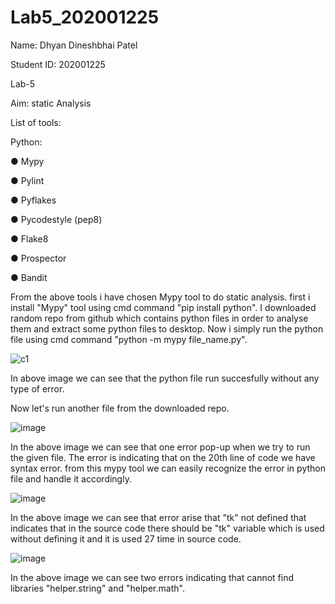 # Lab5_202001225

Name: Dhyan Dineshbhai Patel

Student ID: 202001225

Lab-5

Aim: static Analysis

List of tools:

Python:

  ● Mypy

● Pylint

● Pyflakes

● Pycodestyle (pep8)

● Flake8

● Prospector

● Bandit

From the above tools i have chosen Mypy tool to do static analysis.
first i install "Mypy" tool using cmd command "pip install python".
I downloaded random repo from github which contains python files in order to analyse them and extract some python files to desktop.
Now i simply run the python file using cmd command "python -m mypy file_name.py".


![c1](https://user-images.githubusercontent.com/124245399/225570631-807f2b1e-9bf9-45a8-ab7a-6d6c684cb575.PNG)

In above image we can see that the python file run succesfully without any type of error.

Now let's run another file from the downloaded repo.

![image](https://user-images.githubusercontent.com/124245399/225573829-5fc5faa1-0188-421d-a53a-7a4a502049b0.png)

In the above image we can see that one error pop-up when we try to run the given file. The error is indicating that on the 20th line of code we have syntax error.
from this mypy tool we can easily recognize the error in python file and handle it accordingly.

![image](https://user-images.githubusercontent.com/124245399/225575716-1c43fcf3-c9fa-4941-ac34-28e457d2223c.png)

In the above image we can see that error arise that "tk" not defined that indicates that in the source code there should be "tk" variable which is used without
defining it and it is used 27 time in source code.

![image](https://user-images.githubusercontent.com/124245399/225577869-af82ec2b-010b-4a00-8ecd-0a13fbac9ec7.png)

In the above image we can see two errors indicating that cannot find libraries "helper.string" and "helper.math".
